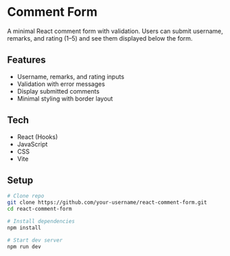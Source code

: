 #  Comment Form

A minimal React comment form with validation. Users can submit username, remarks, and rating (1–5) and see them displayed below the form.

## Features
- Username, remarks, and rating inputs
- Validation with error messages
- Display submitted comments
- Minimal styling with border layout

## Tech
- React (Hooks)
- JavaScript
- CSS
- Vite

## Setup
```bash
# Clone repo
git clone https://github.com/your-username/react-comment-form.git
cd react-comment-form

# Install dependencies
npm install

# Start dev server
npm run dev
